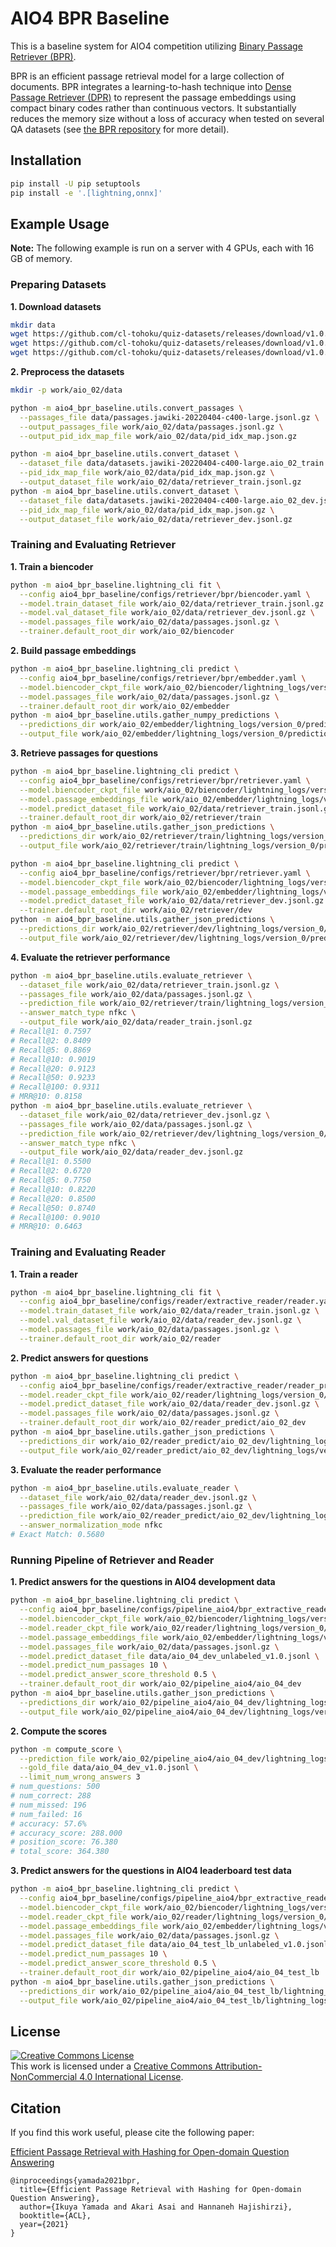 # AIO4 BPR Baseline

This is a baseline system for AIO4 competition utilizing [Binary Passage Retriever (BPR)](https://github.com/studio-ousia/bpr).

BPR is an efficient passage retrieval model for a large collection of documents.
BPR integrates a learning-to-hash technique into [Dense Passage Retriever (DPR)](https://github.com/facebookresearch/DPR) to represent the passage embeddings using compact binary codes rather than continuous vectors.
It substantially reduces the memory size without a loss of accuracy when tested on several QA datasets (see [the BPR repository](https://github.com/studio-ousia/bpr) for more detail).

## Installation

```sh
pip install -U pip setuptools
pip install -e '.[lightning,onnx]'
```

## Example Usage

**Note:** The following example is run on a server with 4 GPUs, each with 16 GB of memory.

### Preparing Datasets

**1. Download datasets**

```sh
mkdir data
wget https://github.com/cl-tohoku/quiz-datasets/releases/download/v1.0.0/datasets.jawiki-20220404-c400-large.aio_02_train.jsonl.gz -P data
wget https://github.com/cl-tohoku/quiz-datasets/releases/download/v1.0.0/datasets.jawiki-20220404-c400-large.aio_02_dev.jsonl.gz -P data
wget https://github.com/cl-tohoku/quiz-datasets/releases/download/v1.0.1/passages.jawiki-20220404-c400-large.jsonl.gz -P data
```

**2. Preprocess the datasets**

```sh
mkdir -p work/aio_02/data

python -m aio4_bpr_baseline.utils.convert_passages \
  --passages_file data/passages.jawiki-20220404-c400-large.jsonl.gz \
  --output_passages_file work/aio_02/data/passages.jsonl.gz \
  --output_pid_idx_map_file work/aio_02/data/pid_idx_map.json.gz

python -m aio4_bpr_baseline.utils.convert_dataset \
  --dataset_file data/datasets.jawiki-20220404-c400-large.aio_02_train.jsonl.gz \
  --pid_idx_map_file work/aio_02/data/pid_idx_map.json.gz \
  --output_dataset_file work/aio_02/data/retriever_train.jsonl.gz
python -m aio4_bpr_baseline.utils.convert_dataset \
  --dataset_file data/datasets.jawiki-20220404-c400-large.aio_02_dev.jsonl.gz \
  --pid_idx_map_file work/aio_02/data/pid_idx_map.json.gz \
  --output_dataset_file work/aio_02/data/retriever_dev.jsonl.gz
```

### Training and Evaluating Retriever

**1. Train a biencoder**

```sh
python -m aio4_bpr_baseline.lightning_cli fit \
  --config aio4_bpr_baseline/configs/retriever/bpr/biencoder.yaml \
  --model.train_dataset_file work/aio_02/data/retriever_train.jsonl.gz \
  --model.val_dataset_file work/aio_02/data/retriever_dev.jsonl.gz \
  --model.passages_file work/aio_02/data/passages.jsonl.gz \
  --trainer.default_root_dir work/aio_02/biencoder
```

**2. Build passage embeddings**

```sh
python -m aio4_bpr_baseline.lightning_cli predict \
  --config aio4_bpr_baseline/configs/retriever/bpr/embedder.yaml \
  --model.biencoder_ckpt_file work/aio_02/biencoder/lightning_logs/version_0/checkpoints/last.ckpt \
  --model.passages_file work/aio_02/data/passages.jsonl.gz \
  --trainer.default_root_dir work/aio_02/embedder
python -m aio4_bpr_baseline.utils.gather_numpy_predictions \
  --predictions_dir work/aio_02/embedder/lightning_logs/version_0/predictions \
  --output_file work/aio_02/embedder/lightning_logs/version_0/prediction.npy
```

**3. Retrieve passages for questions**

```sh
python -m aio4_bpr_baseline.lightning_cli predict \
  --config aio4_bpr_baseline/configs/retriever/bpr/retriever.yaml \
  --model.biencoder_ckpt_file work/aio_02/biencoder/lightning_logs/version_0/checkpoints/last.ckpt \
  --model.passage_embeddings_file work/aio_02/embedder/lightning_logs/version_0/prediction.npy \
  --model.predict_dataset_file work/aio_02/data/retriever_train.jsonl.gz \
  --trainer.default_root_dir work/aio_02/retriever/train
python -m aio4_bpr_baseline.utils.gather_json_predictions \
  --predictions_dir work/aio_02/retriever/train/lightning_logs/version_0/predictions \
  --output_file work/aio_02/retriever/train/lightning_logs/version_0/prediction.json.gz

python -m aio4_bpr_baseline.lightning_cli predict \
  --config aio4_bpr_baseline/configs/retriever/bpr/retriever.yaml \
  --model.biencoder_ckpt_file work/aio_02/biencoder/lightning_logs/version_0/checkpoints/last.ckpt \
  --model.passage_embeddings_file work/aio_02/embedder/lightning_logs/version_0/prediction.npy \
  --model.predict_dataset_file work/aio_02/data/retriever_dev.jsonl.gz \
  --trainer.default_root_dir work/aio_02/retriever/dev
python -m aio4_bpr_baseline.utils.gather_json_predictions \
  --predictions_dir work/aio_02/retriever/dev/lightning_logs/version_0/predictions \
  --output_file work/aio_02/retriever/dev/lightning_logs/version_0/prediction.json.gz
```

**4. Evaluate the retriever performance**

```sh
python -m aio4_bpr_baseline.utils.evaluate_retriever \
  --dataset_file work/aio_02/data/retriever_train.jsonl.gz \
  --passages_file work/aio_02/data/passages.jsonl.gz \
  --prediction_file work/aio_02/retriever/train/lightning_logs/version_0/prediction.json.gz \
  --answer_match_type nfkc \
  --output_file work/aio_02/data/reader_train.jsonl.gz
# Recall@1: 0.7597
# Recall@2: 0.8409
# Recall@5: 0.8869
# Recall@10: 0.9019
# Recall@20: 0.9123
# Recall@50: 0.9233
# Recall@100: 0.9311
# MRR@10: 0.8158
python -m aio4_bpr_baseline.utils.evaluate_retriever \
  --dataset_file work/aio_02/data/retriever_dev.jsonl.gz \
  --passages_file work/aio_02/data/passages.jsonl.gz \
  --prediction_file work/aio_02/retriever/dev/lightning_logs/version_0/prediction.json.gz \
  --answer_match_type nfkc \
  --output_file work/aio_02/data/reader_dev.jsonl.gz
# Recall@1: 0.5500
# Recall@2: 0.6720
# Recall@5: 0.7750
# Recall@10: 0.8220
# Recall@20: 0.8500
# Recall@50: 0.8740
# Recall@100: 0.9010
# MRR@10: 0.6463
```

### Training and Evaluating Reader

**1. Train a reader**

```sh
python -m aio4_bpr_baseline.lightning_cli fit \
  --config aio4_bpr_baseline/configs/reader/extractive_reader/reader.yaml \
  --model.train_dataset_file work/aio_02/data/reader_train.jsonl.gz \
  --model.val_dataset_file work/aio_02/data/reader_dev.jsonl.gz \
  --model.passages_file work/aio_02/data/passages.jsonl.gz \
  --trainer.default_root_dir work/aio_02/reader
```

**2. Predict answers for questions**

```sh
python -m aio4_bpr_baseline.lightning_cli predict \
  --config aio4_bpr_baseline/configs/reader/extractive_reader/reader_predict.yaml \
  --model.reader_ckpt_file work/aio_02/reader/lightning_logs/version_0/checkpoints/last.ckpt \
  --model.predict_dataset_file work/aio_02/data/reader_dev.jsonl.gz \
  --model.passages_file work/aio_02/data/passages.jsonl.gz \
  --trainer.default_root_dir work/aio_02/reader_predict/aio_02_dev
python -m aio4_bpr_baseline.utils.gather_json_predictions \
  --predictions_dir work/aio_02/reader_predict/aio_02_dev/lightning_logs/version_0/predictions \
  --output_file work/aio_02/reader_predict/aio_02_dev/lightning_logs/version_0/prediction.jsonl.gz
```

**3. Evaluate the reader performance**

```sh
python -m aio4_bpr_baseline.utils.evaluate_reader \
  --dataset_file work/aio_02/data/reader_dev.jsonl.gz \
  --passages_file work/aio_02/data/passages.jsonl.gz \
  --prediction_file work/aio_02/reader_predict/aio_02_dev/lightning_logs/version_0/prediction.jsonl.gz \
  --answer_normalization_mode nfkc
# Exact Match: 0.5680
```

### Running Pipeline of Retriever and Reader

**1. Predict answers for the questions in AIO4 development data**

```sh
python -m aio4_bpr_baseline.lightning_cli predict \
  --config aio4_bpr_baseline/configs/pipeline_aio4/bpr_extractive_reader/pipeline.yaml \
  --model.biencoder_ckpt_file work/aio_02/biencoder/lightning_logs/version_0/checkpoints/last.ckpt \
  --model.reader_ckpt_file work/aio_02/reader/lightning_logs/version_0/checkpoints/last.ckpt \
  --model.passage_embeddings_file work/aio_02/embedder/lightning_logs/version_0/prediction.npy \
  --model.passages_file work/aio_02/data/passages.jsonl.gz \
  --model.predict_dataset_file data/aio_04_dev_unlabeled_v1.0.jsonl \
  --model.predict_num_passages 10 \
  --model.predict_answer_score_threshold 0.5 \
  --trainer.default_root_dir work/aio_02/pipeline_aio4/aio_04_dev
python -m aio4_bpr_baseline.utils.gather_json_predictions \
  --predictions_dir work/aio_02/pipeline_aio4/aio_04_dev/lightning_logs/version_0/predictions \
  --output_file work/aio_02/pipeline_aio4/aio_04_dev/lightning_logs/version_0/prediction.jsonl
```

**2. Compute the scores**

```sh
python -m compute_score \
  --prediction_file work/aio_02/pipeline_aio4/aio_04_dev/lightning_logs/version_0/prediction.jsonl \
  --gold_file data/aio_04_dev_v1.0.jsonl \
  --limit_num_wrong_answers 3
# num_questions: 500
# num_correct: 288
# num_missed: 196
# num_failed: 16
# accuracy: 57.6%
# accuracy_score: 288.000
# position_score: 76.380
# total_score: 364.380
```

**3. Predict answers for the questions in AIO4 leaderboard test data**

```sh
python -m aio4_bpr_baseline.lightning_cli predict \
  --config aio4_bpr_baseline/configs/pipeline_aio4/bpr_extractive_reader/pipeline.yaml \
  --model.biencoder_ckpt_file work/aio_02/biencoder/lightning_logs/version_0/checkpoints/last.ckpt \
  --model.reader_ckpt_file work/aio_02/reader/lightning_logs/version_0/checkpoints/last.ckpt \
  --model.passage_embeddings_file work/aio_02/embedder/lightning_logs/version_0/prediction.npy \
  --model.passages_file work/aio_02/data/passages.jsonl.gz \
  --model.predict_dataset_file data/aio_04_test_lb_unlabeled_v1.0.jsonl \
  --model.predict_num_passages 10 \
  --model.predict_answer_score_threshold 0.5 \
  --trainer.default_root_dir work/aio_02/pipeline_aio4/aio_04_test_lb
python -m aio4_bpr_baseline.utils.gather_json_predictions \
  --predictions_dir work/aio_02/pipeline_aio4/aio_04_test_lb/lightning_logs/version_0/predictions \
  --output_file work/aio_02/pipeline_aio4/aio_04_test_lb/lightning_logs/version_0/prediction.jsonl
```

## License

<a rel="license" href="http://creativecommons.org/licenses/by-nc/4.0/"><img alt="Creative Commons License" style="border-width:0" src="https://i.creativecommons.org/l/by-nc/4.0/88x31.png" /></a><br />This
work is licensed under a
<a rel="license" href="http://creativecommons.org/licenses/by-nc/4.0/">Creative
Commons Attribution-NonCommercial 4.0 International License</a>.

## Citation

If you find this work useful, please cite the following paper:

[Efficient Passage Retrieval with Hashing for Open-domain Question Answering](https://arxiv.org/abs/2106.00882)

```
@inproceedings{yamada2021bpr,
  title={Efficient Passage Retrieval with Hashing for Open-domain Question Answering},
  author={Ikuya Yamada and Akari Asai and Hannaneh Hajishirzi},
  booktitle={ACL},
  year={2021}
}
```
